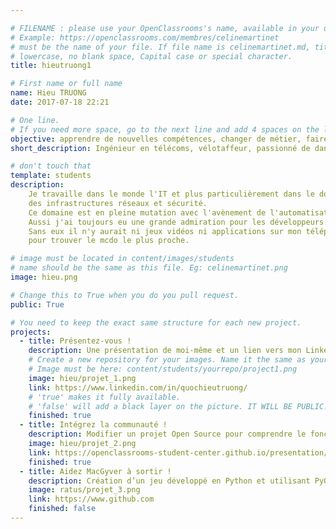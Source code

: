 ```yaml
---

# FILENAME : please use your OpenClassrooms's name, available in your url.
# Example: https://openclassrooms.com/membres/celinemartinet
# must be the name of your file. If file name is celinemartinet.md, title is celinemartinet.
# lowercase, no blank space, Capital case or special character.
title: hieutruong1

# First name or full name
name: Hieu TRUONG
date: 2017-07-18 22:21

# One line.
# If you need more space, go to the next line and add 4 spaces on the left, as in 'description'.
objective: apprendre de nouvelles compétences, changer de métier, faire des applications !
short_description: Ingénieur en télécoms, vélotaffeur, passionné de danse, ciné, photo et du Japon

# don't touch that
template: students
description:
    Je travaille dans le monde l'IT et plus particulièrement dans le domaine
    des infrastructures réseaux et sécurité.
    Ce domaine est en pleine mutation avec l'avènement de l'automatisation.
    Aussi j'ai toujours eu une grande admiration pour les développeurs.
    Sans eux il n'y aurait ni jeux vidéos ni applications sur mon téléphone
    pour trouver le mcdo le plus proche.

# image must be located in content/images/students
# name should be the same as this file. Eg: celinemartinet.png
image: hieu.png

# Change this to True when you do you pull request.
public: True

# You need to keep the exact same structure for each new project.
projects:
  - title: Présentez-vous !
    description: Une présentation de moi-même et un lien vers mon LinkedIn.
    # Create a new repository for your images. Name it the same as your nickname and profile picture.
    # Image must be here: content/students/yourrepo/project1.png
    image: hieu/projet_1.png
    link: https://www.linkedin.com/in/quochieutruong/
    # 'true' makes it fully available.
    # 'false' will add a black layer on the picture. IT WILL BE PUBLIC!
    finished: true
  - title: Intégrez la communauté !
    description: Modifier un projet Open Source pour comprendre le fonctionnement de Git, de Github et des pull requests. 
    image: hieu/projet_2.png
    link: https://openclassrooms-student-center.github.io/presentation/students/ratus.html
    finished: true
  - title: Aidez MacGyver à sortir !
    description: Création d’un jeu développé en Python et utilisant PyGame.
    image: ratus/projet_3.png
    link: https://www.github.com
    finished: false
---
```


